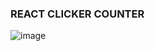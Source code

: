 ### REACT CLICKER COUNTER
![image](https://user-images.githubusercontent.com/74020211/158479272-1ffa662b-54c2-4bfc-bb13-112301b1a22f.png)
